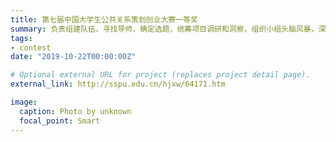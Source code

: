 ```yaml
---
title: 第七届中国大学生公共关系策划创业大赛一等奖
summary: 负责组建队伍，寻找导师，确定选题，统筹项目调研和洞察，组织小组头脑风暴，深度参与项目策划，负责制作效果图以及各类表格，参与文档优化及答辩工作。最终进入决赛并获得全国一等奖
tags:
- contest
date: "2019-10-22T00:00:00Z"

# Optional external URL for project (replaces project detail page).
external_link: http://sspu.edu.cn/hjxw/64171.htm

image:
  caption: Photo by unknown
  focal_point: Smart
---
```

